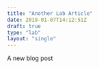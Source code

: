 ```yaml
---
title: "Another Lab Article"
date: 2019-01-07T14:12:51Z
draft: true
type: "lab"
layout: "single"
---
```


A new blog post